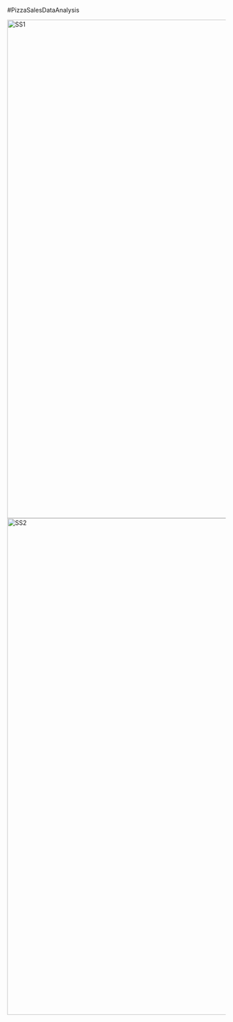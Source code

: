 

#PizzaSalesDataAnalysis


<img width="1147" alt="SS1" src="https://github.com/Jaggi0504/PizzaSalesDataAnalysis/assets/44519331/626d60ae-8b14-4258-84da-2d98796f428e">


<img width="1143" alt="SS2" src="https://github.com/Jaggi0504/PizzaSalesDataAnalysis/assets/44519331/7ad3ce93-d2aa-4950-bbce-1708c780fe60">
